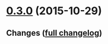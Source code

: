 # **[0.3.0](https://github.com/accre/lstore-gridftp/tree/ACCRE_0.3.0)** (2015-10-29)

## Changes ([full changelog](https://github.com/accre/lstore-gridftp/compare/ACCRE_0.0.0...ACCRE_0.3.0))



